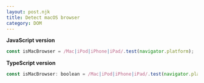 ```yaml
---
layout: post.njk
title: Detect macOS browser
category: DOM
---
```


**JavaScript version**

```js
const isMacBrowser = /Mac|iPod|iPhone|iPad/.test(navigator.platform);
```

**TypeScript version**

```js
const isMacBrowser: boolean = /Mac|iPod|iPhone|iPad/.test(navigator.platform);
```

